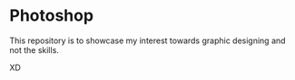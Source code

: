 # Photoshop

This repository is to showcase my interest towards graphic designing and not the skills.

XD
